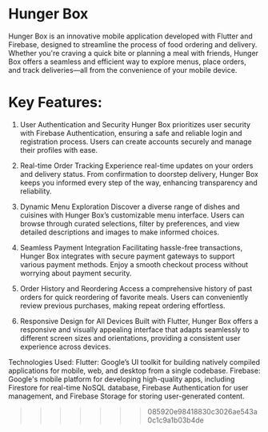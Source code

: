 # Hunger Box
Hunger Box is an innovative mobile application developed with Flutter and Firebase, designed to streamline the process of food ordering and delivery. Whether you're craving a quick bite or planning a meal with friends, Hunger Box offers a seamless and efficient way to explore menus, place orders, and track deliveries—all from the convenience of your mobile device.

# Key Features:
1. User Authentication and Security
Hunger Box prioritizes user security with Firebase Authentication, ensuring a safe and reliable login and registration process. Users can create accounts securely and manage their profiles with ease.

2. Real-time Order Tracking
Experience real-time updates on your orders and delivery status. From confirmation to doorstep delivery, Hunger Box keeps you informed every step of the way, enhancing transparency and reliability.

3. Dynamic Menu Exploration
Discover a diverse range of dishes and cuisines with Hunger Box’s customizable menu interface. Users can browse through curated selections, filter by preferences, and view detailed descriptions and images to make informed choices.

4. Seamless Payment Integration
Facilitating hassle-free transactions, Hunger Box integrates with secure payment gateways to support various payment methods. Enjoy a smooth checkout process without worrying about payment security.

5. Order History and Reordering
Access a comprehensive history of past orders for quick reordering of favorite meals. Users can conveniently review previous purchases, making repeat ordering effortless.

6. Responsive Design for All Devices
Built with Flutter, Hunger Box offers a responsive and visually appealing interface that adapts seamlessly to different screen sizes and orientations, providing a consistent user experience across devices.

Technologies Used:
Flutter: Google’s UI toolkit for building natively compiled applications for mobile, web, and desktop from a single codebase.
Firebase: Google's mobile platform for developing high-quality apps, including Firestore for real-time NoSQL database, Firebase Authentication for user management, and Firebase Storage for storing user-generated content.
>>>>>>> 085920e98418830c3026ae543a0c1c9a1b03b4de
